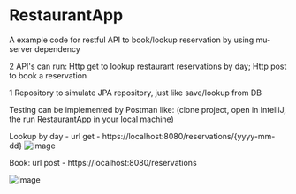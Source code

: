 # RestaurantApp
A example code for restful API to book/lookup reservation by using mu-server dependency

2 API's can run: Http get to lookup restaurant reservations by day; Http post to book a reservation

1 Repository to simulate JPA repository, just like save/lookup from DB

Testing can be implemented by Postman like: (clone project, open in IntelliJ, the run RestaurantApp in your local machine)

Lookup by day - url get - https://localhost:8080/reservations/{yyyy-mm-dd}
![image](https://github.com/MichaelZhangGuanXong/RestaurantApp/assets/155645589/92560dcf-999b-4b7d-be80-daa3d2c2d384)

Book: url post - https://localhost:8080/reservations

![image](https://github.com/MichaelZhangGuanXong/RestaurantApp/assets/155645589/20163723-7d52-4b29-b464-51ce19b42e1b)
